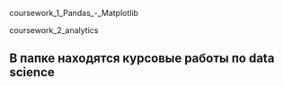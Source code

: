 coursework_1_Pandas_-_Matplotlib

coursework_2_analytics
## В папке находятся курсовые работы по data science


